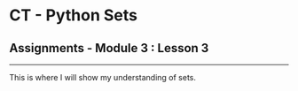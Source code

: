 # CT - Python Sets

## Assignments - Module 3 : Lesson 3

---

This is where I will show my understanding of sets.